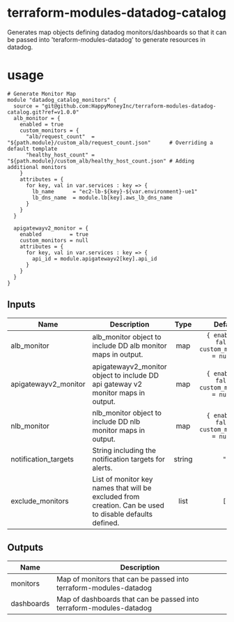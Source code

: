 # terraform-modules-datadog-catalog
Generates map objects defining datadog monitors/dashboards so that it can be passed into 'teraform-modules-datadog' to generate resources in datadog.

# usage #
```hcl
# Generate Monitor Map
module "datadog_catalog_monitors" {
  source = "git@github.com:HappyMoneyInc/terraform-modules-datadog-catalog.git?ref=v1.0.0"
  alb_monitor = {
    enabled = true
    custom_monitors = {
      "alb/request_count"  = "${path.module}/custom_alb/request_count.json"      # Overriding a default template
      "healthy_host_count" = "${path.module}/custom_alb/healthy_host_count.json" # Adding additional monitors
    }
    attributes = {
      for key, val in var.services : key => {
        lb_name      = "ec2-lb-${key}-${var.environment}-ue1"
        lb_dns_name  = module.lb[key].aws_lb_dns_name
      }
    }
  }

  apigatewayv2_monitor = {
    enabled         = true
    custom_monitors = null
    attributes = {
      for key, val in var.services : key => {
        api_id = module.apigatewayv2[key].api_id
      }
    }
  }
}
```

## Inputs
| Name | Description | Type | Default | Required |
|------|-------------|:----:|:-----:|:-----:|
| alb_monitor | alb_monitor object to include DD alb monitor maps in output. | map | `{ enabled = false, custom_monitors = null }` | no |
| apigatewayv2_monitor | apigatewayv2_monitor object to include DD api gateway v2 monitor maps in output. | map | `{ enabled = false, custom_monitors = null }` | no |
| nlb_monitor | nlb_monitor object to include DD nlb monitor maps in output. | map | `{ enabled = false, custom_monitors = null }` | no |
| notification_targets | String including the notification targets for alerts. | string | `""` | no |
| exclude_monitors | List of monitor key names that will be excluded from creation. Can be used to disable defaults defined. | list | `[]` | no |

## Outputs
| Name | Description |
|------|-------------|
| monitors | Map of monitors that can be passed into terraform-modules-datadog |
| dashboards | Map of dashboards that can be passed into terraform-modules-datadog |